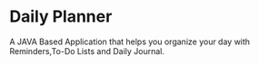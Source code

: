 # Daily Planner
A JAVA Based Application that helps you organize your day with Reminders,To-Do Lists and Daily Journal.
